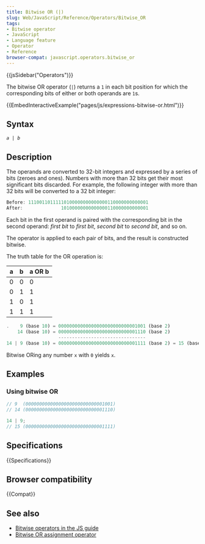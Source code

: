 ```yaml
---
title: Bitwise OR (|)
slug: Web/JavaScript/Reference/Operators/Bitwise_OR
tags:
- Bitwise operator
- JavaScript
- Language feature
- Operator
- Reference
browser-compat: javascript.operators.bitwise_or
---
```

{{jsSidebar("Operators")}}

The bitwise OR operator (`|`) returns a `1` in each bit position for which the
corresponding bits of either or both operands are `1`s.

{{EmbedInteractiveExample("pages/js/expressions-bitwise-or.html")}}

## Syntax

<pre class="brush: js"><code><var>a</var> | <var>b</var></code>
</pre>

## Description

The operands are converted to 32-bit integers and expressed by a series of bits
(zeroes and ones). Numbers with more than 32 bits get their most significant
bits discarded. For example, the following integer with more than 32 bits will
be converted to a 32 bit integer:

```js
Before: 11100110111110100000000000000110000000000001
After:              10100000000000000110000000000001
```

Each bit in the first operand is paired with the corresponding bit in the second
operand: _first bit_ to _first bit_, _second bit_ to _second bit_, and so on.

The operator is applied to each pair of bits, and the result is constructed
bitwise.

The truth table for the OR operation is:

<table class="standard-table">
  <thead>
    <tr>
      <th class="header" scope="col">a</th>
      <th class="header" scope="col">b</th>
      <th class="header" scope="col">a OR b</th>
    </tr>
  </thead>
  <tbody>
    <tr>
      <td>0</td>
      <td>0</td>
      <td>0</td>
    </tr>
    <tr>
      <td>0</td>
      <td>1</td>
      <td>1</td>
    </tr>
    <tr>
      <td>1</td>
      <td>0</td>
      <td>1</td>
    </tr>
    <tr>
      <td>1</td>
      <td>1</td>
      <td>1</td>
    </tr>
  </tbody>
</table>

```js
.    9 (base 10) = 00000000000000000000000000001001 (base 2)
    14 (base 10) = 00000000000000000000000000001110 (base 2)
                   --------------------------------
14 | 9 (base 10) = 00000000000000000000000000001111 (base 2) = 15 (base 10)
```

Bitwise ORing any number `x` with `0` yields `x`.

## Examples

### Using bitwise OR

```js
// 9  (00000000000000000000000000001001)
// 14 (00000000000000000000000000001110)

14 | 9;
// 15 (00000000000000000000000000001111)
```

## Specifications

{{Specifications}}

## Browser compatibility

{{Compat}}

## See also

- [Bitwise operators in the JS guide](/en-US/docs/Web/JavaScript/Guide/Expressions_and_Operators#Bitwise)
- [Bitwise OR assignment operator](/en-US/docs/Web/JavaScript/Reference/Operators/Bitwise_OR_assignment)
